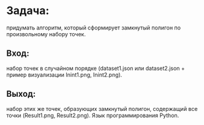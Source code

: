 # Задача: 
придумать алгоритм, который сформирует замкнутый полигон по произвольному набору точек.

## Вход: 
набор точек в случайном порядке (dataset1.json или dataset2.json + пример визуализации Inint1.png, Inint2.png).
## Выход: 
набор этих же точек, образующих замкнутый полигон, содержащий все точки (Result1.png, Result2.png).
Язык программирования Python.
